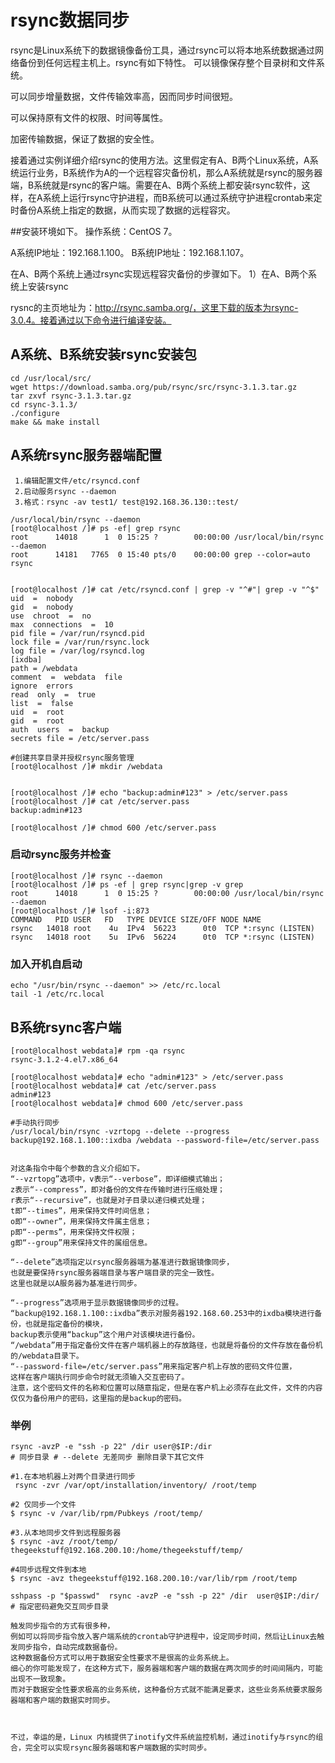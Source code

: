 # rsync数据同步
rsync是Linux系统下的数据镜像备份工具，通过rsync可以将本地系统数据通过网络备份到任何远程主机上。rsync有如下特性。
可以镜像保存整个目录树和文件系统。

可以同步增量数据，文件传输效率高，因而同步时间很短。

可以保持原有文件的权限、时间等属性。

加密传输数据，保证了数据的安全性。

接着通过实例详细介绍rsync的使用方法。这里假定有A、B两个Linux系统，A系统运行业务，B系统作为A的一个远程容灾备份机，那么A系统就是rsync的服务器端，B系统就是rsync的客户端。需要在A、B两个系统上都安装rsync软件，这样，在A系统上运行rsync守护进程，而B系统可以通过系统守护进程crontab来定时备份A系统上指定的数据，从而实现了数据的远程容灾。



##安装环境如下。
操作系统：CentOS 7。

A系统IP地址：192.168.1.100。
B系统IP地址：192.168.1.107。



在A、B两个系统上通过rsync实现远程容灾备份的步骤如下。
1）在A、B两个系统上安装rsync

rysnc的主页地址为：http://rsync.samba.org/，这里下载的版本为rsync-3.0.4。接着通过以下命令进行编译安装。
## A系统、B系统安装rsync安装包   

    cd /usr/local/src/
    wget https://download.samba.org/pub/rsync/src/rsync-3.1.3.tar.gz
    tar zxvf rsync-3.1.3.tar.gz 
    cd rsync-3.1.3/
    ./configure
    make && make install
    
## A系统rsync服务器端配置
     1.编辑配置文件/etc/rsyncd.conf
     2.启动服务rsync --daemon
     3.格式：rsync -av test1/ test@192.168.36.130::test/

    /usr/local/bin/rsync --daemon
    [root@localhost /]# ps -ef| grep rsync 
    root      14018      1  0 15:25 ?        00:00:00 /usr/local/bin/rsync --daemon
    root      14181   7765  0 15:40 pts/0    00:00:00 grep --color=auto rsync
    
    
    [root@localhost /]# cat /etc/rsyncd.conf | grep -v "^#"| grep -v "^$"
    uid  =  nobody
    gid  =  nobody
    use  chroot  =  no
    max  connections  =  10
    pid file = /var/run/rsyncd.pid
    lock file = /var/run/rsync.lock
    log file = /var/log/rsyncd.log
    [ixdba]
    path = /webdata
    comment  =  webdata  file
    ignore  errors
    read  only  =  true
    list  =  false
    uid  =  root
    gid  =  root
    auth  users  =  backup
    secrets file = /etc/server.pass

    #创建共享目录并授权rsync服务管理
    [root@localhost /]# mkdir /webdata

    
    [root@localhost /]# echo "backup:admin#123" > /etc/server.pass
    [root@localhost /]# cat /etc/server.pass
    backup:admin#123
    
    [root@localhost /]# chmod 600 /etc/server.pass
    
### 启动rsync服务并检查
    [root@localhost /]# rsync --daemon
    [root@localhost /]# ps -ef | grep rsync|grep -v grep
    root      14018      1  0 15:25 ?        00:00:00 /usr/local/bin/rsync --daemon
    [root@localhost /]# lsof -i:873
    COMMAND   PID USER   FD   TYPE DEVICE SIZE/OFF NODE NAME
    rsync   14018 root    4u  IPv4  56223      0t0  TCP *:rsync (LISTEN)
    rsync   14018 root    5u  IPv6  56224      0t0  TCP *:rsync (LISTEN)
    
### 加入开机自启动

    echo "/usr/bin/rsync --daemon" >> /etc/rc.local
    tail -1 /etc/rc.local


##  B系统rsync客户端
    [root@localhost webdata]# rpm -qa rsync
    rsync-3.1.2-4.el7.x86_64
    
    [root@localhost webdata]# echo "admin#123" > /etc/server.pass
    [root@localhost webdata]# cat /etc/server.pass
    admin#123
    [root@localhost webdata]# chmod 600 /etc/server.pass
    
    #手动执行同步
    /usr/local/bin/rsync -vzrtopg --delete --progress backup@192.168.1.100::ixdba /webdata --password-file=/etc/server.pass
    
    
    对这条指令中每个参数的含义介绍如下。
    “--vzrtopg”选项中，v表示“--verbose”，即详细模式输出；
    z表示“--compress”，即对备份的文件在传输时进行压缩处理；
    r表示“--recursive”，也就是对子目录以递归模式处理；
    t即“--times”，用来保持文件时间信息；
    o即“--owner”，用来保持文件属主信息；
    p即“--perms”，用来保持文件权限；
    g即“--group”用来保持文件的属组信息。
    
    “--delete”选项指定以rsync服务器端为基准进行数据镜像同步，
    也就是要保持rsync服务器端目录与客户端目录的完全一致性。
    这里也就是以A服务器为基准进行同步。
    
    “--progress”选项用于显示数据镜像同步的过程。
    “backup@192.168.1.100::ixdba”表示对服务器192.168.60.253中的ixdba模块进行备份，也就是指定备份的模块，
    backup表示使用“backup”这个用户对该模块进行备份。
    “/webdata”用于指定备份文件在客户端机器上的存放路径，也就是将备份的文件存放在备份机的/webdata目录下。
    “--password-file=/etc/server.pass”用来指定客户机上存放的密码文件位置，
    这样在客户端执行同步命令时就无须输入交互密码了。
    注意，这个密码文件的名称和位置可以随意指定，但是在客户机上必须存在此文件，文件的内容仅仅为备份用户的密码，这里指的是backup的密码。
    
    
### 举例

    rsync -avzP -e "ssh -p 22" /dir user@$IP:/dir                         # 同步目录 # --delete 无差同步 删除目录下其它文件
	
	#1.在本地机器上对两个目录进行同步
	 rsync -zvr /var/opt/installation/inventory/ /root/temp
	 
	#2 仅同步一个文件
	$ rsync -v /var/lib/rpm/Pubkeys /root/temp/
	
	#3.从本地同步文件到远程服务器
	$ rsync -avz /root/temp/ thegeekstuff@192.168.200.10:/home/thegeekstuff/temp/
	
    #4同步远程文件到本地
	$ rsync -avz thegeekstuff@192.168.200.10:/var/lib/rpm /root/temp
	
	sshpass -p "$passwd"  rsync -avzP -e "ssh -p 22" /dir  user@$IP:/dir/ # 指定密码避免交互同步目录
	
    触发同步指令的方式有很多种，
    例如可以将同步指令放入客户端系统的crontab守护进程中，设定同步时间，然后让Linux去触发同步指令，自动完成数据备份。
    这种数据备份方式可以用于数据安全性要求不是很高的业务系统上。
    细心的你可能发现了，在这种方式下，服务器端和客户端的数据在两次同步的时间间隔内，可能出现不一致现象。
    而对于数据安全性要求极高的业务系统，这种备份方式就不能满足要求，这些业务系统要求服务器端和客户端的数据实时同步。
    
    
    
    不过，幸运的是，Linux 内核提供了inotify文件系统监控机制，通过inotify与rsync的组合，完全可以实现rsync服务器端和客户端数据的实时同步。